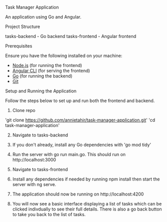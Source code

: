 Task Manager Application

An application using Go and Angular.

Project Structure

tasks-backend - Go backend
tasks-frontend - Angular frontend

Prerequisites

Ensure you have the following installed on your machine:

- [Node.js](https://nodejs.org/en/) (for running the frontend)
- [Angular CLI](https://angular.io/cli) (for serving the frontend)
- [Go](https://golang.org/dl/) (for running the backend)
- [Git](https://git-scm.com/)

Setup and Running the Application

Follow the steps below to set up and run both the frontend and backend.

1. Clone repo

'git clone https://github.com/annietahir/task-manager-application.git'
'cd task-manager-application'

2. Navigate to tasks-backend

3. If you don't already, install any Go dependencies with 'go mod tidy'

4. Run the server with go run main.go. This should run on http://localhost:3000

5. Navigate to tasks-frontend

6. Install any dependencies if needed by running npm install then start the server with ng serve.

7. The application should now be running on http://localhost:4200

8. You will now see a basic interface displaying a list of tasks which can be clicked indivdually to see their full details. There is also a go back button to take you back to the list of tasks.


